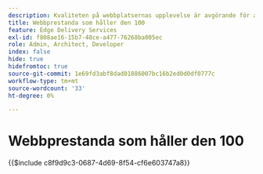 ```yaml
---
description: Kvaliteten på webbplatsernas upplevelse är avgörande för att du ska kunna uppnå webbplatsens affärsmål och få besökarna nöjda.
title: Webbprestanda som håller den 100
feature: Edge Delivery Services
exl-id: f808ae16-15b7-48ce-a477-76268ba005ec
role: Admin, Architect, Developer
index: false
hide: true
hidefromtoc: true
source-git-commit: 1e69fd3abf8dad01886007bc16b2ed0d0df0777c
workflow-type: tm+mt
source-wordcount: '33'
ht-degree: 0%

---
```


# Webbprestanda som håller den 100

{{$include c8f9d9c3-0687-4d69-8f54-cf6e603747a8}}
